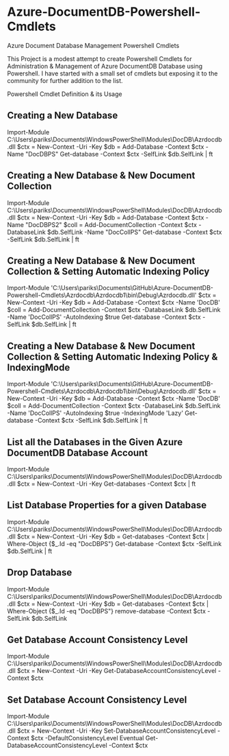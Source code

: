 # Azure-DocumentDB-Powershell-Cmdlets
Azure Document Database Management Powershell Cmdlets

This Project is a modest attempt to create Powershell Cmdlets for Administration & Management of Azure DocumentDB Database using Powershell. I have started with a small set of cmdlets but exposing it to the community for further addition to the list.

Powershell Cmdlet Definition & its Usage

## Creating a New Database

Import-Module C:\Users\pariks\Documents\WindowsPowerShell\Modules\DocDB\Azrdocdb.dll
$ctx = New-Context -Uri <uri> -Key <key>
$db = Add-Database -Context $ctx -Name "DocDBPS"
Get-database -Context $ctx -SelfLink $db.SelfLink | ft

## Creating a New Database & New Document Collection

Import-Module C:\Users\pariks\Documents\WindowsPowerShell\Modules\DocDB\Azrdocdb.dll
$ctx = New-Context -Uri <uri> -Key <key>
$db = Add-Database -Context $ctx -Name "DocDBPS2"
$coll = Add-DocumentCollection -Context $ctx -DatabaseLink $db.SelfLink -Name "DocCollPS"
Get-database -Context $ctx -SelfLink $db.SelfLink | ft

## Creating a New Database & New Document Collection & Setting Automatic Indexing Policy

Import-Module 'C:\Users\pariks\Documents\GitHub\Azure-DocumentDB-Powershell-Cmdlets\Azrdocdb\Azrdocdb1\bin\Debug\Azrdocdb.dll'
$ctx = New-Context -Uri <uri> -Key <key>
$db = Add-Database -Context $ctx -Name 'DocDB'
$coll = Add-DocumentCollection -Context $ctx -DatabaseLink $db.SelfLink -Name 'DocCollPS' -AutoIndexing $true 
Get-database -Context $ctx -SelfLink $db.SelfLink | ft

## Creating a New Database & New Document Collection & Setting Automatic Indexing Policy & IndexingMode 

Import-Module 'C:\Users\pariks\Documents\GitHub\Azure-DocumentDB-Powershell-Cmdlets\Azrdocdb\Azrdocdb1\bin\Debug\Azrdocdb.dll'
$ctx = New-Context -Uri <uri> -Key <key>
$db = Add-Database -Context $ctx -Name 'DocDB'
$coll = Add-DocumentCollection -Context $ctx -DatabaseLink $db.SelfLink -Name 'DocCollPS' -AutoIndexing $true -IndexingMode 'Lazy'
Get-database -Context $ctx -SelfLink $db.SelfLink | ft


## List all the Databases in the Given Azure DocumentDB Database Account

Import-Module C:\Users\pariks\Documents\WindowsPowerShell\Modules\DocDB\Azrdocdb.dll
$ctx = New-Context -Uri <uri> -Key <key>
Get-databases -Context $ctx | ft

## List Database Properties for a given Database

Import-Module C:\Users\pariks\Documents\WindowsPowerShell\Modules\DocDB\Azrdocdb.dll
$ctx = New-Context -Uri <uri> -Key <key>
$db = Get-databases -Context $ctx | Where-Object {$_.Id -eq "DocDBPS"}
Get-database -Context $ctx -SelfLink $db.SelfLink | ft

## Drop Database 

Import-Module C:\Users\pariks\Documents\WindowsPowerShell\Modules\DocDB\Azrdocdb.dll
$ctx = New-Context -Uri <uri> -Key <key>
$db = Get-databases -Context $ctx | Where-Object {$_.Id -eq "DocDBPS"}
remove-database -Context $ctx -SelfLink $db.SelfLink 

## Get Database Account Consistency Level

Import-Module C:\Users\pariks\Documents\WindowsPowerShell\Modules\DocDB\Azrdocdb.dll
$ctx = New-Context -Uri <uri> -Key <key>
Get-DatabaseAccountConsistencyLevel -Context $ctx

## Set Database Account Consistency Level

Import-Module C:\Users\pariks\Documents\WindowsPowerShell\Modules\DocDB\Azrdocdb.dll
$ctx = New-Context -Uri <uri> -Key <key>
Set-DatabaseAccountConsistencyLevel -Context $ctx -DefaultConsistencyLevel Eventual
Get-DatabaseAccountConsistencyLevel -Context $ctx



